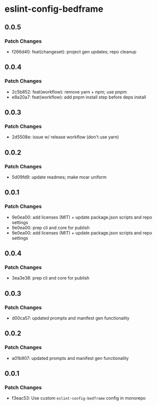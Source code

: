# eslint-config-bedframe

## 0.0.5

### Patch Changes

- f266d40: feat(changeset): project gen updates; repo cleanup

## 0.0.4

### Patch Changes

- 2c5b852: feat(workflow): remove yarn + npm; use pnpm
- e8a20a7: feat(workflow): add pnpm install step before deps install

## 0.0.3

### Patch Changes

- 2d5508e: issue w/ release workflow (don't use yarn)

## 0.0.2

### Patch Changes

- 5d09fd9: update readmes; make moar uniform

## 0.0.1

### Patch Changes

- 9e0ea00: add licenses (MIT) + update package.json scripts and repo settings
- 9e0ea00: prep cli and core for publish
- 9e0ea00: add licenses (MIT) + update package.json scripts and repo settings

## 0.0.4

### Patch Changes

- 3ea3e38: prep cli and core for publish

## 0.0.3

### Patch Changes

- d00ca57: updated prompts and manifest gen functionality

## 0.0.2

### Patch Changes

- a01b907: updated prompts and manifest gen functionality

## 0.0.1

### Patch Changes

- f3eac53: Use custom `eslint-config-bedframe` config in monorepo
